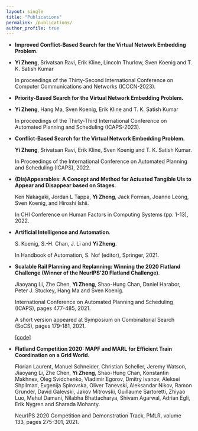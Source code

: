 ```yaml
---
layout: single
title: "Publications"
permalink: /publications/
author_profile: true
---
```




- **Improved Conflict-Based Search for the Virtual Network Embedding Problem.**
- 
  **Yi Zheng**, Srivatsan Ravi, Erik Kline, Lincoln Thurlow, Sven Koenig and T. K. Satish Kumar
  
  In proceedings of the Thirty-Second International Conference on Computer Communications and Networks (ICCCN-2023).

- **Priority-Based Search for the Virtual Network Embedding Problem.**
- 
  **Yi Zheng**, Hang Ma, Sven Koenig, Erik Kline and T. K. Satish Kumar
  
  In proceedings of the Thirty-Third International Conference on Automated Planning and Scheduling (ICAPS-2023).

- **Conflict-Based Search for the Virtual Network Embedding Problem.**

  **Yi Zheng**, Srivatsan Ravi, Erik Kline, Sven Koenig and T. K. Satish Kumar.  
  
  In Proceedings of the International Conference on Automated Planning and Scheduling (ICAPS), 2022.

- **(Dis)Appearables: A Concept and Method for Actuated Tangible UIs to Appear and Disappear based on Stages**.

  Ken Nakagaki, Jordan L Tappa, **Yi Zheng**, Jack Forman, Joanne Leong, Sven Koenig, and Hiroshi Ishii.
  
  In CHI Conference on Human Factors in Computing Systems (pp. 1-13), 2022.

- **Artificial Intelligence and Automation**.

  S. Koenig, S.-H. Chan, J. Li and **Yi Zheng**.
  
  In Handbook of Automation, S. Nof (editor), Springer, 2021.

- **Scalable Rail Planning and Replanning: Winning the 2020 Flatland Challenge (Winner of the NeurIPS’20 Flatland Challenge)**.

  Jiaoyang Li, Zhe Chen, **Yi Zheng**, Shao-Hung Chan, Daniel Harabor, Peter J. Stuckey, Hang Ma and Sven Koenig.

  International Conference on Automated Planning and Scheduling (ICAPS), pages 477-485, 2021.

  A short version appeared at Symposium on Combinatorial Search (SoCS), pages 179-181, 2021.

  [[code]](https://github.com/Jiaoyang-Li/Flatland)


- **Flatland Competition 2020: MAPF and MARL for Efficient Train Coordination on a Grid World.**

  Florian Laurent, Manuel Schneider, Christian Scheller, Jeremy Watson, Jiaoyang Li, Zhe Chen, **Yi Zheng**, Shao-Hung Chan, Konstantin Makhnev, Oleg Svidchenko, Vladimir Egorov, Dmitry Ivanov, Aleksei Shpilman, Evgenija Spirovska, Oliver Tanevski, Aleksandar Nikov, Ramon Grunder, David Galevski, Jakov Mitrovski, Guillaume Sartoretti, Zhiyao Luo, Mehul Damani, Nilabha Bhattacharya, Shivam Agarwal, Adrian Egli, Erik Nygren and Sharada Mohanty.

  NeurIPS 2020 Competition and Demonstration Track, PMLR, volume 133, pages 275-301, 2021.
